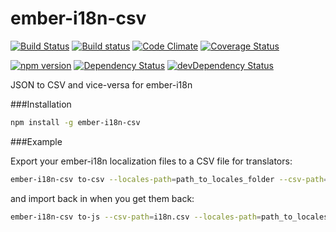 # ember-i18n-csv
[![Build Status](https://travis-ci.org/kellyselden/ember-i18n-csv.svg?branch=master)](https://travis-ci.org/kellyselden/ember-i18n-csv)
[![Build status](https://ci.appveyor.com/api/projects/status/v4eagpd8k731oyul/branch/master?svg=true)](https://ci.appveyor.com/project/kellyselden/ember-i18n-csv/branch/master)
[![Code Climate](https://codeclimate.com/github/kellyselden/ember-i18n-csv/badges/gpa.svg)](https://codeclimate.com/github/kellyselden/ember-i18n-csv)
[![Coverage Status](https://coveralls.io/repos/kellyselden/ember-i18n-csv/badge.svg?branch=master&service=github)](https://coveralls.io/github/kellyselden/ember-i18n-csv?branch=master)

[![npm version](https://badge.fury.io/js/ember-i18n-csv.svg)](https://badge.fury.io/js/ember-i18n-csv)
[![Dependency Status](https://david-dm.org/kellyselden/ember-i18n-csv.svg)](https://david-dm.org/kellyselden/ember-i18n-csv)
[![devDependency Status](https://david-dm.org/kellyselden/ember-i18n-csv/dev-status.svg)](https://david-dm.org/kellyselden/ember-i18n-csv#info=devDependencies)

JSON to CSV and vice-versa for ember-i18n

###Installation

```sh
npm install -g ember-i18n-csv
```

###Example

Export your ember-i18n localization files to a CSV file for translators:

```sh
ember-i18n-csv to-csv --locales-path=path_to_locales_folder --csv-path=i18n.csv
```

and import back in when you get them back:

```sh
ember-i18n-csv to-js --csv-path=i18n.csv --locales-path=path_to_locales_folder [--jshint-ignore]
```
